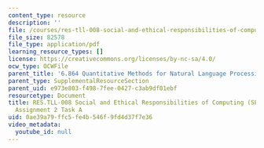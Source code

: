 ```yaml
---
content_type: resource
description: ''
file: /courses/res-tll-008-social-and-ethical-responsibilities-of-computing-serc/0ae39a79ffc5fe4b546f9fd4d37f7e36_MITRES-TLL008F21-6864taska.pdf
file_size: 82578
file_type: application/pdf
learning_resource_types: []
license: https://creativecommons.org/licenses/by-nc-sa/4.0/
ocw_type: OCWFile
parent_title: '6.864 Quantitative Methods for Natural Language Processing '
parent_type: SupplementalResourceSection
parent_uid: e973e803-f498-7fee-0427-c3ab9df01ebf
resourcetype: Document
title: RES.TLL-008 Social and Ethical Responsibilities of Computing (SERC), 6.864
  Assignment 2 Task A
uid: 0ae39a79-ffc5-fe4b-546f-9fd4d37f7e36
video_metadata:
  youtube_id: null
---
```

